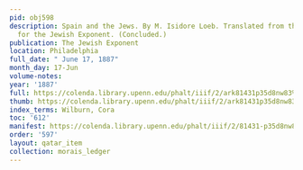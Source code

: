 ```yaml
---
pid: obj598
description: Spain and the Jews. By M. Isidore Loeb. Translated from the French, Expressly
  for the Jewish Exponent. (Concluded.)
publication: The Jewish Exponent
location: Philadelphia
full_date: " June 17, 1887"
month_day: 17-Jun
volume-notes:
year: '1887'
full: https://colenda.library.upenn.edu/phalt/iiif/2/ark81431p35d8nw83%2FSHA256E-s7053380--b097747864f4440ae6cea1a4762ba16c2df4d53630eedc4c73e8845d5d70a282.jpeg/full/3500,/0/default.jpg
thumb: https://colenda.library.upenn.edu/phalt/iiif/2/ark81431p35d8nw83%2FSHA256E-s7053380--b097747864f4440ae6cea1a4762ba16c2df4d53630eedc4c73e8845d5d70a282.jpeg/full/!200,200/0/default.jpg
index_terms: Wilburn, Cora
toc: '612'
manifest: https://colenda.library.upenn.edu/phalt/iiif/2/81431-p35d8nw83/manifest
order: '597'
layout: qatar_item
collection: morais_ledger
---
```

